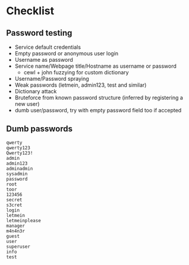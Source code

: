 # Checklist

## Password testing

* Service default credentials
* Empty password or anonymous user login
* Username as password
* Service name/Webpage title/Hostname as username or password
  * cewl + john fuzzying for custom dictionary
* Username/Password spraying
* Weak passwords (letmein, admin123, test and similar)
* Dictionary attack
* Bruteforce from known password structure (inferred by registering a new user)
* dumb user/password, try with empty password field too if accepted&#x20;

## Dumb passwords

```
qwerty
qwerty123
Qwerty123!
admin
admin123
adminadmin
sysadmin
password
root
toor
123456
secret
s3cret
login
letmein
letmeinplease
manager
m4n4n3r
guest
user
superuser
info
test
```

